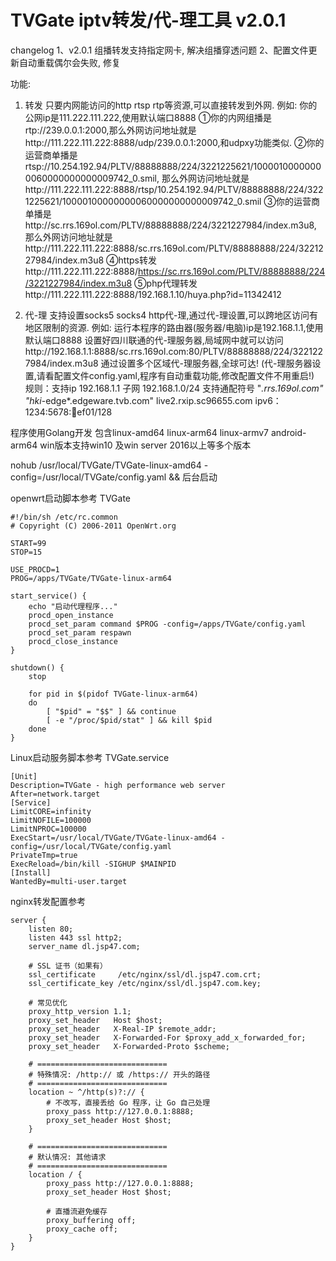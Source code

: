 # TVGate iptv转发/代-理工具 v2.0.1
changelog
1、v2.0.1 组播转发支持指定网卡, 解决组播穿透问题
2、配置文件更新自动重载偶尔会失败, 修复

功能:
1. 转发
只要内网能访问的http rtsp rtp等资源,可以直接转发到外网.
例如:
你的公网ip是111.222.111.222,使用默认端口8888
①你的内网组播是rtp://239.0.0.1:2000,那么外网访问地址就是http://111.222.111.222:8888/udp/239.0.0.1:2000,和udpxy功能类似.
②你的运营商单播是rtsp://10.254.192.94/PLTV/88888888/224/3221225621/10000100000000060000000000009742_0.smil,
那么外网访问地址就是http://111.222.111.222:8888/rtsp/10.254.192.94/PLTV/88888888/224/3221225621/10000100000000060000000000009742_0.smil
③你的运营商单播是http://sc.rrs.169ol.com/PLTV/88888888/224/3221227984/index.m3u8,
那么外网访问地址就是http://111.222.111.222:8888/sc.rrs.169ol.com/PLTV/88888888/224/3221227984/index.m3u8
④https转发http://111.222.111.222:8888/https://sc.rrs.169ol.com/PLTV/88888888/224/3221227984/index.m3u8
⑤php代理转发http://111.222.111.222:8888/192.168.1.10/huya.php?id=11342412

1. 代-理
支持设置socks5 socks4 http代-理,通过代-理设置,可以跨地区访问有地区限制的资源.
例如:
运行本程序的路由器(服务器/电脑)ip是192.168.1.1,使用默认端口8888
设置好四川联通的代-理服务器,局域网中就可以访问http://192.168.1.1:8888/sc.rrs.169ol.com:80/PLTV/88888888/224/3221227984/index.m3u8
通过设置多个区域代-理服务器,全球可达!
(代-理服务器设置,请看配置文件config.yaml,程序有自动重载功能,修改配置文件不用重启!)
规则：支持ip 192.168.1.1 子网 192.168.1.0/24 支持通配符号 "*.rrs.169ol.com" "hki*-edge*.edgeware.tvb.com" live2.rxip.sc96655.com ipv6：1234:5678::abcd:ef01/128 

程序使用Golang开发
包含linux-amd64 linux-arm64 linux-armv7 android-arm64 win版本支持win10 及win server 2016以上等多个版本

nohub /usr/local/TVGate/TVGate-linux-amd64 -config=/usr/local/TVGate/config.yaml && 后台启动

openwrt启动脚本参考
TVGate
```
#!/bin/sh /etc/rc.common
# Copyright (C) 2006-2011 OpenWrt.org

START=99
STOP=15

USE_PROCD=1
PROG=/apps/TVGate/TVGate-linux-arm64

start_service() {
    echo "启动代理程序..."
    procd_open_instance
    procd_set_param command $PROG -config=/apps/TVGate/config.yaml
    procd_set_param respawn
    procd_close_instance
}

shutdown() {
    stop

    for pid in $(pidof TVGate-linux-arm64)
    do
        [ "$pid" = "$$" ] && continue
        [ -e "/proc/$pid/stat" ] && kill $pid
    done
}
```

Linux启动服务脚本参考
TVGate.service
```
[Unit]
Description=TVGate - high performance web server
After=network.target 
[Service]
LimitCORE=infinity
LimitNOFILE=100000
LimitNPROC=100000
ExecStart=/usr/local/TVGate/TVGate-linux-amd64 -config=/usr/local/TVGate/config.yaml
PrivateTmp=true
ExecReload=/bin/kill -SIGHUP $MAINPID
[Install]
WantedBy=multi-user.target
```

nginx转发配置参考

```nginx
server {
    listen 80;
    listen 443 ssl http2;
    server_name dl.jsp47.com;

    # SSL 证书（如果有）
    ssl_certificate     /etc/nginx/ssl/dl.jsp47.com.crt;
    ssl_certificate_key /etc/nginx/ssl/dl.jsp47.com.key;

    # 常见优化
    proxy_http_version 1.1;
    proxy_set_header   Host $host;
    proxy_set_header   X-Real-IP $remote_addr;
    proxy_set_header   X-Forwarded-For $proxy_add_x_forwarded_for;
    proxy_set_header   X-Forwarded-Proto $scheme;

    # =============================
    # 特殊情况: /http:// 或 /https:// 开头的路径
    # =============================
    location ~ ^/http(s)?:// {
        # 不改写，直接丢给 Go 程序，让 Go 自己处理
        proxy_pass http://127.0.0.1:8888;
        proxy_set_header Host $host;
    }

    # =============================
    # 默认情况: 其他请求
    # =============================
    location / {
        proxy_pass http://127.0.0.1:8888;
        proxy_set_header Host $host;

        # 直播流避免缓存
        proxy_buffering off;
        proxy_cache off;
    }
}
```